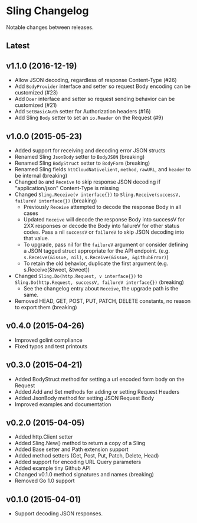 # Sling Changelog

Notable changes between releases.

## Latest

## v1.1.0 (2016-12-19)

* Allow JSON decoding, regardless of response Content-Type (#26)
* Add `BodyProvider` interface and setter so request Body encoding can be customized (#23)
* Add `Doer` interface and setter so request sending behavior can be customized (#21)
* Add `SetBasicAuth` setter for Authorization headers (#16)
* Add Sling `Body` setter to set an `io.Reader` on the Request (#9)

## v1.0.0 (2015-05-23)

* Added support for receiving and decoding error JSON structs
* Renamed Sling `JsonBody` setter to `BodyJSON` (breaking)
* Renamed Sling `BodyStruct` setter to `BodyForm` (breaking)
* Renamed Sling fields `httCloudNativelient`, `method`, `rawURL`, and `header` to be internal (breaking)
* Changed `Do` and `Receive` to skip response JSON decoding if "application/json" Content-Type is missing
* Changed `Sling.Receive(v interface{})` to `Sling.Receive(successV, failureV interface{})` (breaking)
    * Previously `Receive` attempted to decode the response Body in all cases
    * Updated `Receive` will decode the response Body into successV for 2XX responses or decode the Body into failureV for other status codes. Pass a nil `successV` or `failureV` to skip JSON decoding into that value.
    * To upgrade, pass nil for the `failureV` argument or consider defining a JSON tagged struct appropriate for the API endpoint. (e.g. `s.Receive(&issue, nil)`, `s.Receive(&issue, &githubError)`)
    * To retain the old behavior, duplicate the first argument (e.g. s.Receive(&tweet, &tweet))
* Changed `Sling.Do(http.Request, v interface{})` to `Sling.Do(http.Request, successV, failureV interface{})` (breaking)
    * See the changelog entry about `Receive`, the upgrade path is the same.
* Removed HEAD, GET, POST, PUT, PATCH, DELETE constants, no reason to export them (breaking)

## v0.4.0 (2015-04-26)

* Improved golint compliance
* Fixed typos and test printouts

## v0.3.0 (2015-04-21)

* Added BodyStruct method for setting a url encoded form body on the Request
* Added Add and Set methods for adding or setting Request Headers
* Added JsonBody method for setting JSON Request Body
* Improved examples and documentation

## v0.2.0 (2015-04-05)

* Added http.Client setter
* Added Sling.New() method to return a copy of a Sling
* Added Base setter and Path extension support
* Added method setters (Get, Post, Put, Patch, Delete, Head)
* Added support for encoding URL Query parameters
* Added example tiny Github API
* Changed v0.1.0 method signatures and names (breaking)
* Removed Go 1.0 support

## v0.1.0 (2015-04-01)

* Support decoding JSON responses.


